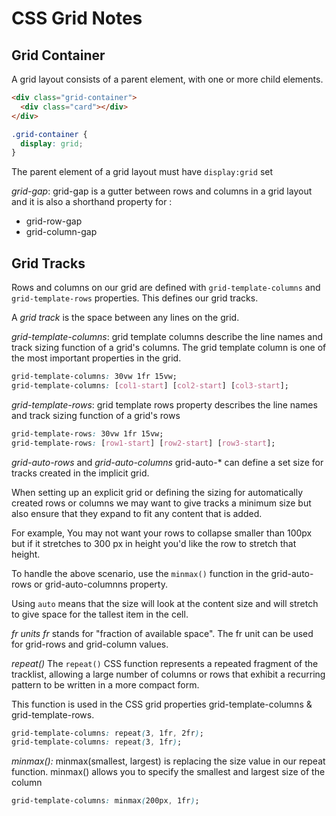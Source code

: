 # CSS Grid Notes

## Grid Container

A grid layout consists of a parent element, with one or more child elements.

```html
<div class="grid-container">
  <div class="card"></div>
</div>
```

```css
.grid-container {
  display: grid;
}
```

The parent element of a grid layout must have `display:grid` set

_grid-gap_: grid-gap is a gutter between rows and columns in a grid layout and it is also a shorthand property for :

- grid-row-gap
- grid-column-gap

## Grid Tracks

Rows and columns on our grid are defined with `grid-template-columns` and `grid-template-rows` properties. This defines our grid tracks.

A _grid track_ is the space between any lines on the grid.

_grid-template-columns_: grid template columns describe the line names and track sizing function of a grid's columns. The grid template column is one of the most important properties in the grid.

```css
grid-template-columns: 30vw 1fr 15vw;
grid-template-columns: [col1-start] [col2-start] [col3-start];
```

_grid-template-rows_: grid template rows property describes the line names and track sizing function of a grid's rows

```css
grid-template-rows: 30vw 1fr 15vw;
grid-template-rows: [row1-start] [row2-start] [row3-start];
```

_grid-auto-rows_ and _grid-auto-columns_
grid-auto-\* can define a set size for tracks created in the implicit grid.

When setting up an explicit grid or defining the sizing for automatically created rows or columns we may want to give tracks a minimum size but also ensure that they expand to fit any content that is added.

For example, You may not want your rows to collapse smaller than 100px but if it stretches to 300 px in height you'd like the row to stretch that height.

To handle the above scenario, use the `minmax()` function in the grid-auto-rows or grid-auto-columnns property.

Using `auto` means that the size will look at the content size and will stretch to give space for the tallest item in the cell.

_fr units_
_fr_ stands for "fraction of available space". The fr unit can be used for grid-rows and grid-column values.

_repeat()_
The `repeat()` CSS function represents a repeated fragment of the tracklist, allowing a large number of columns or rows that exhibit a recurring pattern to be written in a more compact form.

This function is used in the CSS grid properties grid-template-columns & grid-template-rows.

```css
grid-template-columns: repeat(3, 1fr, 2fr);
grid-template-columns: repeat(3, 1fr);
```

_minmax():_
minmax(smallest, largest) is replacing the size value in our repeat function.
minmax() allows you to specify the smallest and largest size of the column

```css
grid-template-columns: minmax(200px, 1fr);
```
